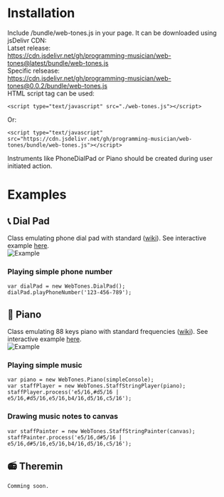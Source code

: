 # Installation
Include /bundle/web-tones.js in your page. It can be downloaded using jsDelivr CDN: \
Latset release: \
https://cdn.jsdelivr.net/gh/programming-musician/web-tones@latest/bundle/web-tones.js \
Specific relsease: \
https://cdn.jsdelivr.net/gh/programming-musician/web-tones@0.0.2/bundle/web-tones.js \
HTML script tag can be used:
```
<script type="text/javascript" src="./web-tones.js"></script>
```
Or:
```
<script type="text/javascript" src="https://cdn.jsdelivr.net/gh/programming-musician/web-tones/bundle/web-tones.js"></script>
```

Instruments like PhoneDialPad or Piano should be created during user initiated action.

# Examples

## 📞 Dial Pad
Class emulating phone dial pad with standard ([wiki](https://en.wikipedia.org/wiki/Telephone_keypad)).
See interactive example [here](https://programming-musician.github.io/web-tones/bundle/example-dialpad.html). \
![Example](https://programming-musician.github.io/web-tones/bundle/example-dialpad.png)
### Playing simple phone number
```
var dialPad = new WebTones.DialPad();
dialPad.playPhoneNumber('123-456-789');
```

## 🎹 Piano
Class emulating 88 keys piano with standard frequencies ([wiki](https://en.wikipedia.org/wiki/Piano_key_frequencies)).
See interactive example [here](https://programming-musician.github.io/web-tones/bundle/example-piano.html). \
![Example](https://programming-musician.github.io/web-tones/bundle/example-piano.png)
### Playing simple music
```
var piano = new WebTones.Piano(simpleConsole);
var staffPlayer = new WebTones.StaffStringPlayer(piano);
staffPlayer.process('e5/16,#d5/16 | e5/16,#d5/16,e5/16,b4/16,d5/16,c5/16');
```
### Drawing music notes to canvas
```
var staffPainter = new WebTones.StaffStringPainter(canvas);
staffPainter.process('e5/16,d#5/16 | e5/16,d#5/16,e5/16,b4/16,d5/16,c5/16');
```

## 📻 Theremin
```
Comming soon.
```
